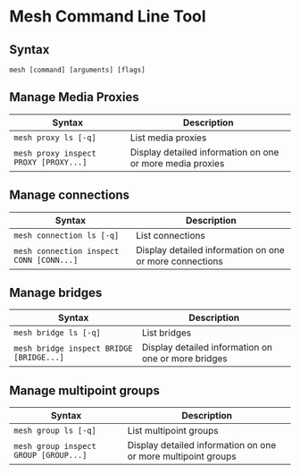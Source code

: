 # Mesh Command Line Tool

## Syntax

```
mesh [command] [arguments] [flags]
```

## Manage Media Proxies

| Syntax | Description |
|--------|-------------|
`mesh proxy ls [-q]`                     | List media proxies
`mesh proxy inspect PROXY [PROXY...]`    | Display detailed information on one or more media proxies

## Manage connections

| Syntax | Description |
|--------|-------------|
`mesh connection ls [-q]`                | List connections
`mesh connection inspect CONN [CONN...]` | Display detailed information on one or more connections

## Manage bridges

| Syntax | Description |
|--------|-------------|
`mesh bridge ls [-q]`                    | List bridges
`mesh bridge inspect BRIDGE [BRIDGE...]` | Display detailed information on one or more bridges

## Manage multipoint groups

| Syntax | Description |
|--------|-------------|
`mesh group ls [-q]`                     | List multipoint groups
`mesh group inspect GROUP [GROUP...]`    | Display detailed information on one or more multipoint groups
